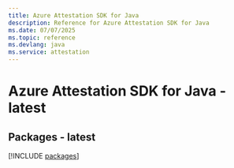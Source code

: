 ```yaml
---
title: Azure Attestation SDK for Java
description: Reference for Azure Attestation SDK for Java
ms.date: 07/07/2025
ms.topic: reference
ms.devlang: java
ms.service: attestation
---
```

# Azure Attestation SDK for Java - latest
## Packages - latest
[!INCLUDE [packages](attestation-index.md)]